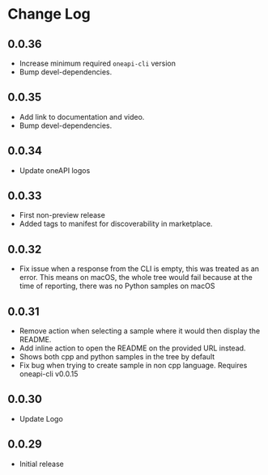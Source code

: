 # Change Log

## 0.0.36

- Increase minimum required `oneapi-cli` version
- Bump devel-dependencies.

## 0.0.35

- Add link to documentation and video.
- Bump devel-dependencies.

## 0.0.34

- Update oneAPI logos

## 0.0.33

- First non-preview release
- Added tags to manifest for discoverability in marketplace.

## 0.0.32

- Fix issue when a response from the CLI is empty, this was treated as an error. This means on macOS, the whole tree would fail because at the time of reporting, there was no Python samples on macOS

##  0.0.31

- Remove action when selecting a sample where it would then display the README.
- Add inline action to open the README on the provided URL instead.
- Shows both cpp and python samples in the tree by default
- Fix bug when trying to create sample in non cpp language. Requires oneapi-cli v0.0.15

##  0.0.30

- Update Logo

##  0.0.29

- Initial release